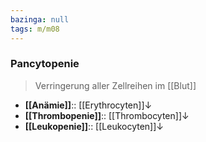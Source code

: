 ```yaml
---
bazinga: null
tags: m/m08
---
```

### Pancytopenie
> Verringerung aller Zellreihen im [[Blut]]
- **[[Anämie]]**:: [[Erythrocyten]]↓
- **[[Thrombopenie]]**:: [[Thrombocyten]]↓
- **[[Leukopenie]]**:: [[Leukocyten]]↓ 